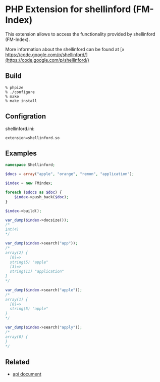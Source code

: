 # PHP Extension for shellinford (FM-Index)

This extension allows to access the functionality provided by
shellinford (FM-Index).

More information about the shellinford can be found at
[» https://code.google.com/p/shellinford/](https://code.google.com/p/shellinford/)

## Build

```
% phpize
% ./configure
% make
% make install
```

## Configration

shellinford.ini:

```
extension=shellinford.so
```

## Examples

```php
namespace Shellinford;

$docs = array("apple", "orange", "remon", "application");

$index = new FMindex;

foreach ($docs as $doc) {
    $index->push_back($doc);
}

$index->build();

var_dump($index->docsize());
/*
int(4)
*/

var_dump($index->search("app"));
/*
array(2) {
  [0]=>
  string(5) "apple"
  [3]=>
  string(11) "application"
}
*/

var_dump($index->search("apple"));
/*
array(1) {
  [0]=>
  string(5) "apple"
}
*/

var_dump($index->search("apply"));
/*
array(0) {
}
*/
```


## Related

* [api document](http://api.at-ninja.jp/php-ext-shellinford/)
